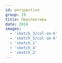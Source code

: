 ```yaml
---
id: perspective
group: 19
title: Перспектива
date: 2018
images:
  - 'sketch_3/col-sm-6'
  - 'sketch_5/col-sm-6'
  - 'sketch_1'
  - 'sketch_4'
  - 'sketch_2'
---
```

